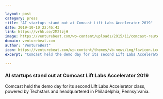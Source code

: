 ```yaml
---

layout: post
category: press
title: "AI startups stand out at Comcast Lift Labs Accelerator 2019"
date: 2019-10-10 22:46:43
link: https://vrhk.co/2M2tzjH
image: https://venturebeat.com/wp-content/uploads/2015/11/comcast-reuters.jpg?w=1200&strip=all
domain: venturebeat.com
author: "VentureBeat"
icon: https://venturebeat.com/wp-content/themes/vb-news/img/favicon.ico
excerpt: "Comcast held the demo day for its second Lift Labs Accelerator class, powered by Techstars and headquartered in Philadelphia, Pennsylvania."

---
```


### AI startups stand out at Comcast Lift Labs Accelerator 2019

Comcast held the demo day for its second Lift Labs Accelerator class, powered by Techstars and headquartered in Philadelphia, Pennsylvania.